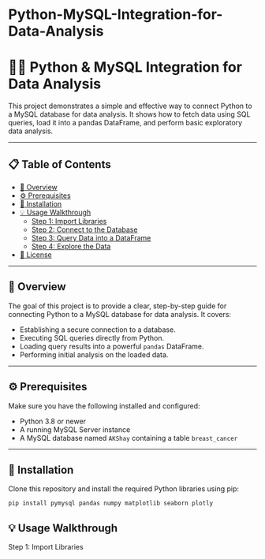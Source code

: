 # Python-MySQL-Integration-for-Data-Analysis
# 🐍🐬 Python & MySQL Integration for Data Analysis

This project demonstrates a simple and effective way to connect Python to a MySQL database for data analysis. It shows how to fetch data using SQL queries, load it into a pandas DataFrame, and perform basic exploratory data analysis.

---

## 📋 Table of Contents

- [📝 Overview](#-overview)  
- [⚙️ Prerequisites](#️-prerequisites)  
- [🚀 Installation](#-installation)  
- [💡 Usage Walkthrough](#-usage-walkthrough)  
  - [Step 1: Import Libraries](#step-1-import-libraries)  
  - [Step 2: Connect to the Database](#step-2-connect-to-the-database)  
  - [Step 3: Query Data into a DataFrame](#step-3-query-data-into-a-dataframe)  
  - [Step 4: Explore the Data](#step-4-explore-the-data)  
- [📜 License](#-license)

---

## 📝 Overview

The goal of this project is to provide a clear, step-by-step guide for connecting Python to a MySQL database for data analysis. It covers:

- Establishing a secure connection to a database.
- Executing SQL queries directly from Python.
- Loading query results into a powerful `pandas` DataFrame.
- Performing initial analysis on the loaded data.

---

## ⚙️ Prerequisites

Make sure you have the following installed and configured:

- Python 3.8 or newer
- A running MySQL Server instance
- A MySQL database named `AKShay` containing a table `breast_cancer`

---

## 🚀 Installation

Clone this repository and install the required Python libraries using pip:

```bash
pip install pymysql pandas numpy matplotlib seaborn plotly
```

## 💡 Usage Walkthrough

Step 1: Import Libraries
